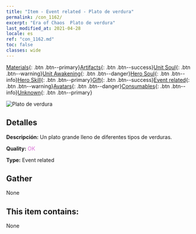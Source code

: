 ```yaml
---
title: "Item - Event related - Plato de verdura"
permalink: /con_1162/
excerpt: "Era of Chaos  Plato de verdura"
last_modified_at: 2021-04-28
locale: es
ref: "con_1162.md"
toc: false
classes: wide
---
```

 [Materials](/ItemsES/){: .btn .btn--primary}[Artifacts](/ItemsES/Artifacts/){: .btn .btn--success}[Unit Soul](/ItemsES/UnitSoul/){: .btn .btn--warning}[Unit Awakening](/ItemsES/UnitAwakening/){: .btn .btn--danger}[Hero Soul](/ItemsES/HeroSoul/){: .btn .btn--info}[Hero Skill](/ItemsES/HeroSkill/){: .btn .btn--primary}[Gift](/ItemsES/Gift/){: .btn .btn--success}[Event related](/ItemsES/Events/){: .btn .btn--warning}[Avatars](/ItemsES/Avatars/){: .btn .btn--danger}[Consumables](/ItemsES/Consumables/){: .btn .btn--info}[Unknown](/ItemsES/Unknown/){: .btn .btn--primary}

 ![Plato de verdura](/images/t/i_8150012.png)

## Detalles
 **Descripción:** Un plato grande lleno de diferentes tipos de verduras.

 **Quality:** <span style="color: #DA70D6">OK</span>

 **Type:** Event related

## Gather

  None

## This item contains:

  None

